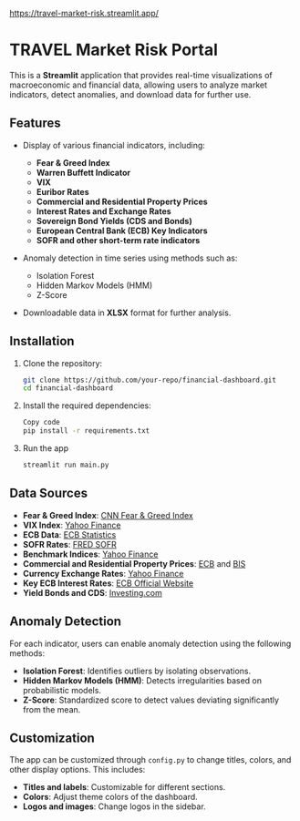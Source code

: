 https://travel-market-risk.streamlit.app/


# TRAVEL Market Risk Portal

This is a **Streamlit** application that provides real-time visualizations of macroeconomic and financial data, allowing users to analyze market indicators, detect anomalies, and download data for further use.

## Features

- Display of various financial indicators, including:
  - **Fear & Greed Index**
  - **Warren Buffett Indicator**
  - **VIX**
  - **Euribor Rates**
  - **Commercial and Residential Property Prices**
  - **Interest Rates and Exchange Rates**
  - **Sovereign Bond Yields (CDS and Bonds)**
  - **European Central Bank (ECB) Key Indicators**
  - **SOFR and other short-term rate indicators**

- Anomaly detection in time series using methods such as:
  - Isolation Forest
  - Hidden Markov Models (HMM)
  - Z-Score

- Downloadable data in **XLSX** format for further analysis.

## Installation

1. Clone the repository:
   ```bash
   git clone https://github.com/your-repo/financial-dashboard.git
   cd financial-dashboard

2. Install the required dependencies:

    ```bash
    Copy code
    pip install -r requirements.txt

3. Run the app
    ```bash
    streamlit run main.py

## Data Sources

- **Fear & Greed Index**: [CNN Fear & Greed Index](https://edition.cnn.com/markets/fear-and-greed)
- **VIX Index**: [Yahoo Finance](https://finance.yahoo.com/quote/%5EVIX/)
- **ECB Data**: [ECB Statistics](https://www.ecb.europa.eu/stats/policy_and_exchange_rates/key_ecb_interest_rates/html/index.pt.html)
- **SOFR Rates**: [FRED SOFR](https://fred.stlouisfed.org/)
- **Benchmark Indices**: [Yahoo Finance](https://finance.yahoo.com/)
- **Commercial and Residential Property Prices**: [ECB](https://www.ecb.europa.eu/) and [BIS](https://www.bis.org/)
- **Currency Exchange Rates**: [Yahoo Finance](https://finance.yahoo.com/)
- **Key ECB Interest Rates**: [ECB Official Website](https://www.ecb.europa.eu/stats/policy_and_exchange_rates/key_ecb_interest_rates/html/index.pt.html)
- **Yield Bonds and CDS**: [Investing.com](https://www.investing.com/)

## Anomaly Detection

For each indicator, users can enable anomaly detection using the following methods:

- **Isolation Forest**: Identifies outliers by isolating observations.
- **Hidden Markov Models (HMM)**: Detects irregularities based on probabilistic models.
- **Z-Score**: Standardized score to detect values deviating significantly from the mean.

## Customization

The app can be customized through `config.py` to change titles, colors, and other display options. This includes:

- **Titles and labels**: Customizable for different sections.
- **Colors**: Adjust theme colors of the dashboard.
- **Logos and images**: Change logos in the sidebar.
